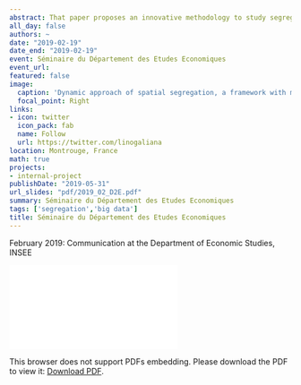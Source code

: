 ```yaml
---
abstract: That paper proposes an innovative methodology to study segregation dynamics at fine spatial and temporal granularity for both low- and high-income groups. We build infra-day segregation indexes using individual geocoded position records from anonymized mobile phone data. We adopt a Monte-Carlo procedure to estimate phone users' likelihood of belonging to low- or high-income groups. We estimate infra-day segregation indexes by taking into account co-presence at 500x500 meters cells. We propose robustness checks and compare results with residential segregation indexes derived from tax data. 
all_day: false
authors: ~
date: "2019-02-19"
date_end: "2019-02-19"
event: Séminaire du Département des Etudes Economiques
event_url: 
featured: false
image:
  caption: 'Dynamic approach of spatial segregation, a framework with mobile phone data'
  focal_point: Right
links:
- icon: twitter
  icon_pack: fab
  name: Follow
  url: https://twitter.com/linogaliana
location: Montrouge, France
math: true
projects:
- internal-project
publishDate: "2019-05-31"
url_slides: "pdf/2019_02_D2E.pdf"
summary: Séminaire du Département des Etudes Economiques
tags: ['segregation','big data']
title: Séminaire du Département des Etudes Economiques
---
```


February 2019: Communication at the Department of Economic Studies, INSEE

<object data="/pdf/d2e/d2e.pdf" type="application/pdf" width="700px" height="700px">
    <embed src="/pdf/d2e/d2e.pdf">
        <p>This browser does not support PDFs embedding. Please download the PDF to view it: <a href="/pdf/d2e/d2e.pdf">Download PDF</a>.</p>
    </embed>
</object>



<!-----------
url_code: ""
url_pdf: ""
url_slides: ""
url_video: ""

{{% callout note %}}
Click on the **Slides** button above to view the built-in slides feature.
{{% /callout %}}

Slides can be added in a few ways:

- **Create** slides using Academic's [*Slides*](https://sourcethemes.com/academic/docs/managing-content/#create-slides) feature and link using `slides` parameter in the front matter of the talk file
- **Upload** an existing slide deck to `static/` and link using `url_slides` parameter in the front matter of the talk file
- **Embed** your slides (e.g. Google Slides) or presentation video on this page using [shortcodes](https://sourcethemes.com/academic/docs/writing-markdown-latex/).

Further talk details can easily be added to this page using *Markdown* and $\rm \LaTeX$ math code.
--------------->
